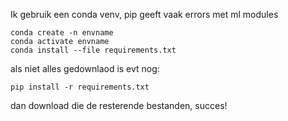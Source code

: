 Ik gebruik een conda venv, pip geeft vaak errors met ml modules

```{bash}
conda create -n envname
conda activate envname
conda install --file requirements.txt
```

als niet alles gedownlaod is evt nog:

```{bash}
pip install -r requirements.txt
```

dan download die de resterende bestanden, succes!